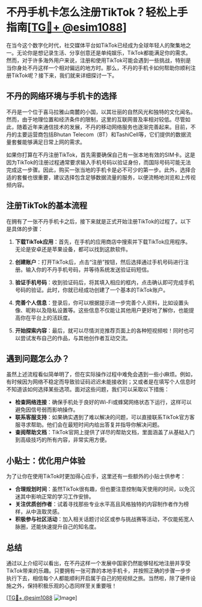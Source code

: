 # 不丹手机卡怎么注册TikTok？轻松上手指南[[TG💪+ @esim1088](https://t.me/s/esim1088)]

在当今这个数字化时代，社交媒体平台如TikTok已经成为全球年轻人的聚集地之一。无论你是想记录生活、分享创意还是单纯娱乐，TikTok都能满足你的需求。然而，对于许多海外用户来说，注册和使用TikTok可能会遇到一些挑战，特别是当你身处不丹这样一个相对偏远的地方时。那么，不丹的手机卡如何帮助你顺利注册TikTok呢？接下来，我们就来详细探讨一下。

## 不丹的网络环境与手机卡的选择

不丹是一个位于喜马拉雅山南麓的小国，以其壮丽的自然风光和独特的文化闻名。然而，由于地理位置和经济条件的限制，这里的互联网普及率相对较低。尽管如此，随着近年来通信技术的发展，不丹的移动网络服务也逐渐完善起来。目前，不丹的主要运营商包括Bhutan Telecom（BT）和TashiCell等，它们提供的数据流量套餐能够满足日常上网的需求。

如果你打算在不丹注册TikTok，首先需要确保自己有一张本地有效的SIM卡。这是因为TikTok的注册过程通常要求输入手机号码以验证身份，而国际号码可能无法完成这一步骤。因此，购买一张当地的手机卡是必不可少的第一步。此外，选择合适的套餐也很重要，建议选择包含足够数据流量的服务，以便流畅地浏览和上传视频内容。

## 注册TikTok的基本流程

在拥有了一张不丹手机卡之后，接下来就是正式开始注册TikTok的过程了。以下是具体的步骤：

1. **下载TikTok应用**：首先，在手机的应用商店中搜索并下载TikTok应用程序。无论是安卓还是苹果设备，都可以找到这款软件。

2. **创建账户**：打开TikTok后，点击“注册”按钮，然后选择通过手机号码进行注册。输入你的不丹手机号码，并等待系统发送验证码短信。

3. **验证手机号码**：收到验证码后，将其填入相应的框内，点击确认即可完成手机号码的验证。此时，你就已经成功创建了一个基本的TikTok账户。

4. **完善个人信息**：登录后，你可以根据提示进一步完善个人资料，比如设置头像、昵称以及隐私设置等。这些信息不仅能让其他用户更好地了解你，也能提高你在平台上的活跃度。

5. **开始探索内容**：最后，就可以尽情浏览推荐页面上的各种短视频啦！同时也可以尝试发布自己的作品，与其他创作者互动交流。

## 遇到问题怎么办？

虽然上述流程看似简单明了，但在实际操作过程中难免会遇到一些小麻烦。例如，有时候因为网络不稳定而导致验证码迟迟未能接收到；又或者是在填写个人信息时不知道该如何选择某些选项。面对这些问题，我们可以采取以下措施：

- **检查网络连接**：确保手机处于良好的Wi-Fi或蜂窝网络状态下运行，这样可以避免因信号弱而影响操作。
- **联系客服支持**：如果确实遇到了难以解决的问题，可以直接联系TikTok官方客服寻求帮助。他们会在最短时间内给出答复并指导你解决问题。
- **查阅帮助文档**：TikTok官网上提供了详尽的帮助文档，里面涵盖了从基础入门到高级技巧的所有内容，非常实用方便。

## 小贴士：优化用户体验

为了让你在使用TikTok时更加得心应手，这里还有一些额外的小贴士供参考：

- **合理规划时间**：虽然TikTok很有趣，但也要注意控制每天使用的时间，以免沉迷其中影响正常的学习工作安排。
- **关注优质创作者**：试着寻找那些专业水平高且风格独特的内容制作者作为榜样，从中汲取灵感。
- **积极参与社区活动**：加入相关话题讨论区或参与挑战赛等活动，不仅能拓宽人脉圈，还能快速提升自己的知名度。

## 总结

通过以上介绍可以看出，在不丹这样一个发展中国家仍然能够轻松地注册并享受TikTok带来的乐趣。只要拥有一张可靠的本地手机卡，并按照正确的步骤一步步执行下去，相信每个人都能顺利开启属于自己的短视频之旅。当然啦，除了硬件设施之外，保持积极乐观的心态同样至关重要哦！

[[TG💪+ @esim1088](https://t.me/s/esim1088) ![Image](https://i.postimg.cc/4NQfJmqS/Snipaste-2025-05-13-00-14-12.png)]